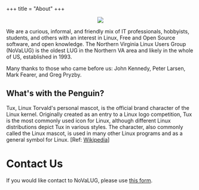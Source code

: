 +++
title = "About"
+++
<p align="center">
  <img src="/about/penguin.png" />
</p>

We are a curious, informal, and friendly mix of IT professionals, hobbyists, students, and 
others with an interest in Linux, Free and Open Source software, and open knowledge. 
The Northern Virginia Linux Users Group (NoVaLUG) is the oldest LUG in the Northern VA area and 
likely in the whole of US, established in 1993. 

Many thanks to those who came before us: John Kennedy, Peter Larsen, Mark Fearer, and Greg Pryzby.

## What's with the Penguin?

Tux, Linux Torvald's personal mascot, is the official brand character of the Linux kernel. 
Originally created as an entry to a Linux logo competition, Tux is the most commonly used icon 
for Linux, although different Linux distributions depict Tux in various styles. The character, 
also commonly called the Linux mascot, is used in many other Linux programs and as a general 
symbol for Linux. [Ref: [Wikipedia](https://en.wikipedia.org/wiki/Tux_(mascot))] 

# Contact Us

If you would like contact to NoVaLUG, 
please use [this form](https://docs.google.com/forms/d/e/1FAIpQLSdyC8ANvEhW3L6L9r5Xk_5mXJekfhsIKWGHJr29qty31nihqQ/viewform?usp=sf_link).
